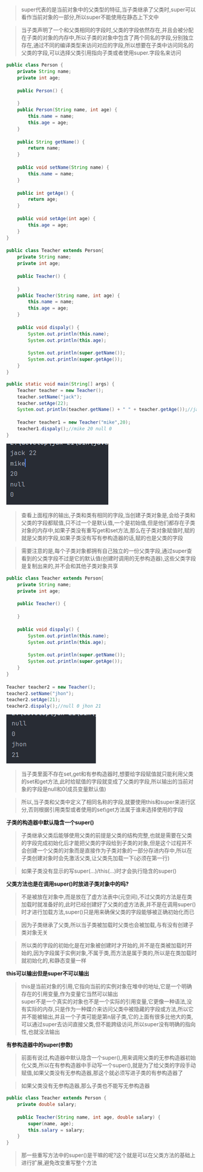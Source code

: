 >super代表的是当前对象中的父类型的特征,当子类继承了父类时,super可以看作当前对象的一部分,所以super不能使用在静态上下文中

>当子类声明了一个和父类相同的字段时,父类的字段依然存在,并且会被分配在子类的对象的内存中,所以子类的对象中包含了两个同名的字段,分别独立存在,通过不同的编译类型来访问对应的字段,所以想要在子类中访问同名的父类的字段,可以选择父类引用指向子类或者使用super.字段名来访问

```Java
public class Person {  
    private String name;  
    private int age;  
  
    public Person() {  
  
    }  
    public Person(String name, int age) {  
        this.name = name;  
        this.age = age;  
    }  
  
    public String getName() {  
        return name;  
    }  
  
    public void setName(String name) {  
        this.name = name;  
    }  
  
    public int getAge() {  
        return age;  
    }  
  
    public void setAge(int age) {  
        this.age = age;  
    }  
}

public class Teacher extends Person{  
    private String name;  
    private int age;  
  
    public Teacher() {  
  
    }  
    public Teacher(String name, int age) {  
        this.name = name;  
        this.age = age;  
    }  
  
    public void dispaly() {  
        System.out.println(this.name);  
        System.out.println(this.age);  
  
        System.out.println(super.getName());  
        System.out.println(super.getAge());  
    }  
}
```

```Java
public static void main(String[] args) {  
    Teacher teacher = new Teacher();  
    teacher.setName("jack");  
    teacher.setAge(22);  
    System.out.println(teacher.getName() + " " + teacher.getAge());//jack 22  
  
    Teacher teacher1 = new Teacher("mike",20);  
    teacher1.dispaly();//mike 20 null 0  
}
```

![](images/super关键字/file-20250410200029.png)

>查看上面程序的输出,子类和类有相同的字段,当创建子类对象是,会给子类和父类的字段都赋值,只不过一个是默认值,一个是初始值,但是他们都存在子类对象的内存中,如果子类没有重写get和set方法,那么在子类对象赋值时,赋的就是父类的字段,如果子类没有写有参构造器的话,赋的也是父类的字段

>需要注意的是,每个子类对象都拥有自己独立的一份父类字段,通过super查看到的父类字段不过是它的默认值(创建时调用的无参构造器),这些父类字段是复制出来的,并不会和其他子类对象共享

```Java
public class Teacher extends Person{  
    private String name;  
    private int age;  
  
    public Teacher() {  
  
    }  

    public void dispaly() {  
        System.out.println(this.name);  
        System.out.println(this.age);  
  
        System.out.println(super.getName());  
        System.out.println(super.getAge());  
    }  
}

Teacher teacher2 = new Teacher();  
teacher2.setName("jhon");  
teacher2.setAge(21);  
teacher2.dispaly();//null 0 jhon 21
```

![](images/super关键字/file-20250410201206.png)

>当子类里面不存在set,get和有参构造器时,想要给字段赋值就只能利用父类的set和get方法,此时给赋值的字段就变成了父类的字段,所以输出的当前对象的字段是null和0(成员变量默认值)

>所以,当子类和父类中定义了相同名称的字段,就要使用this和super来进行区分,否则根据引用类型或者使用的set\get方法属于谁来选择使用的字段

**子类的构造器中默认隐含一个super()**

>子类继承父类后能够使用父类的前提是父类的结构完整,也就是需要在父类的字段完成初始化后才能把父类的字段给到子类的对象,但是这个过程并不会创建一个父类的对象而是直接作为子类对象的一部分存进内存中,所以在子类创建对象时会先激活父类,让父类先加载一下(必须在第一行)

>如果子类没有显示的写super(...)/this(...)时才会执行隐含的super()

**父类方法也是在调用super()时放进子类对象中的吗?**

>不是被放在对象中,而是放在了虚方法表中(元空间),不过父类的方法是在类加载时就准备好的,此时已经创建好了父类的虚方法表,并不是在调用super()时才进行加载方法,super()只是用来确保父类的字段能够被正确初始化而已

>因为子类继承了父类,所以当子类被加载时父类也会被加载,与有没有创建子类对象无关

>所以类的字段的初始化是在对象被创建时才开始的,并不是在类被加载时开始的,因为字段属于实例对象,不属于类,而方法是属于类的,所以是在类加载时就初始化的,和静态变量一样

**this可以输出但是super不可以输出**

>this是当前对象的引用,它指向当前的实例对象在堆中的地址,它是一个明确存在的引用变量,作为变量它当然可以输出  
>super不是一个真实的对象也不是一个实际的引用变量,它更像一种语法,没有实际的内存,只是作为一种媒介来访问父类中被隐藏的字段或方法,所以它并不能被输出,并且一个子类可能是第n层子类,它的上面有很多比他大的类,可以通过super去访问直接父类,但不能跨级访问,所以super没有明确的指向性,也就没法输出

**有参构造器中的super(参数)**

>前面有说过,构造器中默认隐含一个super(),用来调用父类的无参构造器初始化父类,所以在有参构造器中手动写一个super(),就是为了给父类的字段手动赋值,如果父类没有无参构造器,那这个就必须写进子类的有参构造器了

>如果父类没有无参构造器,那么子类也不能写无参构造器

```Java
public class Teacher extends Person {  
    private double salary;  
  
    public Teacher(String name, int age, double salary) {  
        super(name, age);  
        this.salary = salary;  
    }  
}
```

>那一些重写方法中的super()是干嘛的呢?这个就是可以在父类方法的基础上进行扩展,避免改变重写整个方法